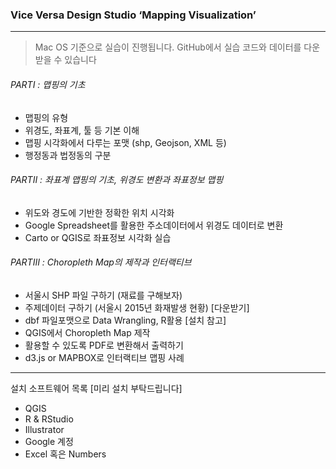 ### **Vice Versa Design Studio ‘Mapping Visualization’**  

* * *


> Mac OS 기준으로 실습이 진행됩니다. GitHub에서 실습 코드와 데이터를 다운받을 수 있습니다


###### PARTⅠ : 맵핑의 기초
+ 맵핑의 유형
+ 위경도, 좌표계, 툴 등 기본 이해
+ 맵핑 시각화에서 다루는 포맷 (shp, Geojson, XML 등) 
+ 행정동과 법정동의 구분  

###### PARTⅡ : 좌표계 맵핑의 기초, 위경도 변환과 좌표정보 맵핑
+ 위도와 경도에 기반한 정확한 위치 시각화
+ Google Spreadsheet를 활용한 주소데이터에서 위경도 데이터로 변환
+ Carto or QGIS로 좌표정보 시각화 실습    

###### PARTⅢ : Choropleth Map의 제작과 인터랙티브
+ 서울시 SHP 파일 구하기 (재료를 구해보자)
+ 주제데이터 구하기 (서울시 2015년 화재발생 현황) [다운받기]
+ dbf 파일포맷으로 Data Wrangling, R활용 [설치 참고]
+ QGIS에서 Choropleth Map 제작
+ 활용할 수 있도록 PDF로 변환해서 출력하기
+ d3.js or MAPBOX로 인터랙티브 맵핑 사례 



----
설치 소프트웨어 목록 [미리 설치 부탁드립니다]  
+ QGIS  
+ R & RStudio  
+ Illustrator  
+ Google 계정  
+ Excel 혹은 Numbers 
